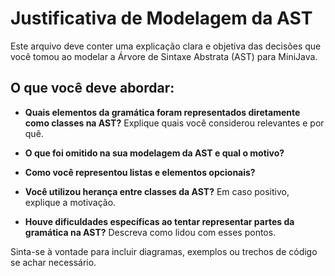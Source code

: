 # Justificativa de Modelagem da AST

Este arquivo deve conter uma explicação clara e objetiva das decisões que você tomou ao modelar a Árvore de Sintaxe Abstrata (AST) para MiniJava.

## O que você deve abordar:

- **Quais elementos da gramática foram representados diretamente como classes na AST?**
  Explique quais você considerou relevantes e por quê.

- **O que foi omitido na sua modelagem da AST e qual o motivo?**

- **Como você representou listas e elementos opcionais?**

- **Você utilizou herança entre classes da AST?**
  Em caso positivo, explique a motivação.

- **Houve dificuldades específicas ao tentar representar partes da gramática na AST?**
  Descreva como lidou com esses pontos.

Sinta-se à vontade para incluir diagramas, exemplos ou trechos de código se achar necessário.